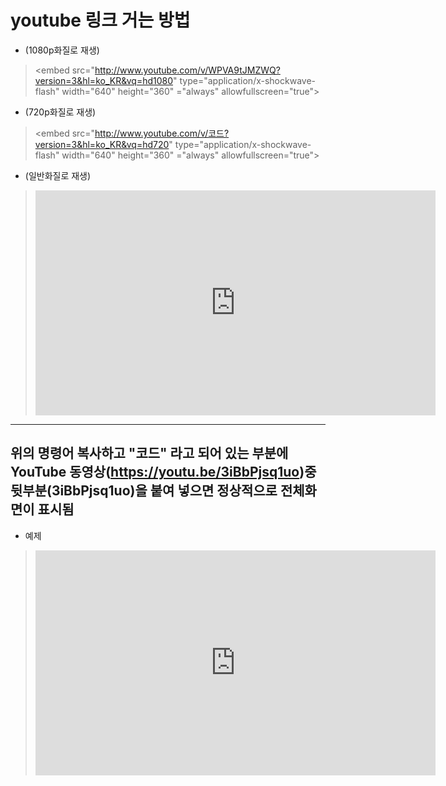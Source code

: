 # youtube 링크 거는 방법

* (1080p화질로 재생)  

><embed src="http://www.youtube.com/v/WPVA9tJMZWQ?version=3&hl=ko_KR&vq=hd1080" type="application/x-shockwave-flash" width="640" height="360" ="always" allowfullscreen="true"></embed>  


* (720p화질로 재생)
 
><embed src="http://www.youtube.com/v/코드?version=3&hl=ko_KR&vq=hd720" type="application/x-shockwave-flash" width="640" height="360" ="always" allowfullscreen="true"></embed>
 
 

* (일반화질로 재생)

><embed src="http://www.youtube.com/v/코드?version=3&hl=ko_KR" type="application/x-shockwave-flash" width="640" height="360" x-allowscriptaccess="always" allowfullscreen="true"></embed>
 
 

---
위의 명령어 복사하고 "코드" 라고 되어 있는 부분에 
YouTube 동영상(https://youtu.be/3iBbPjsq1uo)중 뒷부분(3iBbPjsq1uo)을 붙여 넣으면
정상적으로 전체화면이 표시됨
---


* 예제
><embed src="http://www.youtube.com/v/WPVA9tJMZWQ?version=3&amp;hl=ko_KR&amp;vq=hd1080" type="application/x-shockwave-flash" width="640" height="360" allowfullscreen="true" invokeurls="false" allowscriptaccess="never" allownetworking="all" enablehtmlaccess="false" allowhtmlpopupwindow="true">
